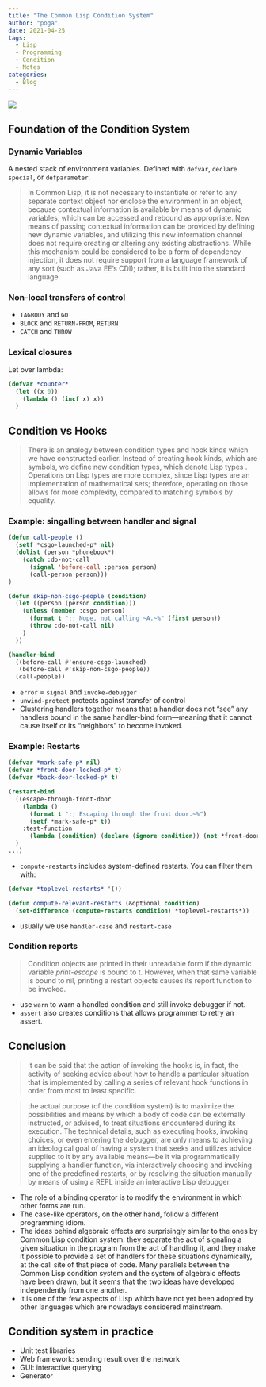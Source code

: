 ```yaml
---
title: "The Common Lisp Condition System"
author: "poga"
date: 2021-04-25
tags:
  - Lisp
  - Programming
  - Condition
  - Notes
categories:
  - Blog
---
```


![](/post/2021-04-25_common_lisp_condition_system/book.jpg)

<!--more-->

## Foundation of the Condition System


### Dynamic Variables

A nested stack of environment variables. Defined with `defvar`, `declare special`, or `defparameter`.

> In Common Lisp, it is not necessary to instantiate or refer to any separate context object nor enclose the environment in an object, because contextual information is available by means of dynamic variables, which can be accessed and rebound as appropriate. New means of passing contextual information can be provided by defining new dynamic variables, and utilizing this new information channel does not require creating or altering any existing abstractions. While this mechanism could be considered to be a form of dependency injection, it does not require support from a language framework of any sort (such as Java EE’s CDI); rather, it is built into the standard language.

### Non-local transfers of control

* `TAGBODY` and `GO`
* `BLOCK` and `RETURN-FROM`, `RETURN`
* `CATCH` and `THROW`

### Lexical closures

Let over lambda:

```lisp
(defvar *counter*
  (let ((x 0))
    (lambda () (incf x) x))
  )
```

## Condition vs Hooks

> There is an analogy between condition types and hook kinds which we have constructed earlier. Instead of creating hook kinds, which are symbols, we define new condition types, which denote Lisp types . Operations on Lisp types are more complex, since Lisp types are an implementation of mathematical sets; therefore, operating on those allows for more complexity, compared to matching symbols by equality.

### Example: singalling between handler and signal

```lisp
(defun call-people ()
  (setf *csgo-launched-p* nil)
  (dolist (person *phonebook*)
    (catch :do-not-call
      (signal 'before-call :person person)
      (call-person person)))
)

(defun skip-non-csgo-people (condition)
  (let ((person (person condition)))
    (unless (member :csgo person)
      (format t ";; Nope, not calling ~A.~%" (first person))
      (throw :do-not-call nil)
    )
  ))

(handler-bind
  ((before-call #'ensure-csgo-launched)
   (before-call #'skip-non-csgo-people))
  (call-people))
```

* `error` = `signal` and `invoke-debugger`
* `unwind-protect` protects against transfer of control
* Clustering handlers together means that a handler does not “see” any handlers bound in the same handler-bind form—meaning that it cannot cause itself or its “neighbors” to become invoked.

### Example: Restarts

```lisp
(defvar *mark-safe-p* nil)
(defvar *front-door-locked-p* t)
(defvar *back-door-locked-p* t)

(restart-bind
  ((escape-through-front-door
    (lambda ()
      (format t ";; Escaping through the front door.~%")
      (setf *mark-safe-p* t))
    :test-function
      (lambda (condition) (declare (ignore condition)) (not *front-door-locked-p*)))
  )
...)
```

* `compute-restarts` includes system-defined restarts. You can filter them with:

```lisp
(defvar *toplevel-restarts* '())

(defun compute-relevant-restarts (&optional condition)
  (set-difference (compute-restarts condition) *toplevel-restarts*))
```

* usually we use `handler-case` and `restart-case`

### Condition reports

> Condition objects are printed in their unreadable form if the dynamic variable *print-escape* is bound to t. However, when that same variable is bound to nil, printing a restart objects causes its report function to be invoked.

* use `warn` to warn a handled condition and still invoke debugger if not.
* `assert` also creates conditions that allows programmer to retry an assert.

## Conclusion

> It can be said that the action of invoking the hooks is, in fact, the activity of seeking advice about how to handle a particular situation that is implemented by calling a series of relevant hook functions in order from most to least specific.

> the actual purpose (of the condition system) is to maximize the possibilities and means by which a body of code can be externally instructed, or advised, to treat situations encountered during its execution. The technical details, such as executing hooks, invoking choices, or even entering the debugger, are only means to achieving an ideological goal of having a system that seeks and utilizes advice supplied to it by any available means—be it via programmatically supplying a handler function, via interactively choosing and invoking one of the predefined restarts, or by resolving the situation manually by means of using a REPL inside an interactive Lisp debugger.

* The role of a binding operator is to modify the environment in which other forms are run.
* The case-like operators, on the other hand, follow a different programming idiom.
* The ideas behind algebraic effects are surprisingly similar to the ones by Common Lisp condition system: they separate the act of signaling a given situation in the program from the act of handling it, and they make it possible to provide a set of handlers for these situations dynamically, at the call site of that piece of code. Many parallels between the Common Lisp condition system and the system of algebraic effects have been drawn, but it seems that the two ideas have developed independently from one another.
* It is one of the few aspects of Lisp which have not yet been adopted by other languages which are nowadays considered mainstream.

## Condition system in practice

* Unit test libraries
* Web framework: sending result over the network
* GUI: interactive querying
* Generator

